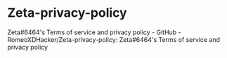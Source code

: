 # Zeta-privacy-policy
Zeta#6464's Terms of service and privacy policy  - GitHub - RomeoXDHacker/Zeta-privacy-policy: Zeta#6464's Terms of service and privacy policy
